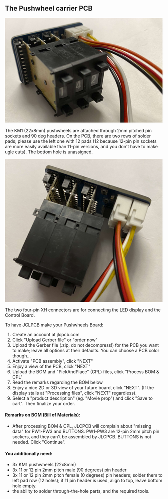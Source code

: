 ## The Pushwheel carrier PCB

<img src="img/pw1.jpg">

The KM1 (22x8mm) pushwheels are attached through 2mm pitched pin sockets and 90 deg headers. On the PCB, there are two rows of solder pads; please use the left one with 12 pads (12 because 12-pin pin sockets are more easily available than 11-pin versions, and you don't have to make ugle cuts). The bottom hole is unassigned.

<img src="img/pw2.jpg">

The two four-pin XH connectors are for connecting the LED display and the Control Board.

To have [JCLPCB](https://jlcpcb.com) make your Pushwheels Board:
1) Create an account at jlcpcb.com
2) Click "Upload Gerber file" or "order now"
3) Upload the Gerber file (.zip, do not decompress!) for the PCB you want to make; leave all options at their defaults. You can choose a PCB color though...
4) Activate "PCB assembly", click "NEXT"
5) Enjoy a view of the PCB, click "NEXT"
6) Upload the BOM and "PickAndPlace" (CPL) files, click "Process BOM & CPL"
7) Read the remarks regarding the BOM below
8) Enjoy a nice 2D or 3D view of your future board, click "NEXT". (If the display stalls at "Processing files", click "NEXT" regardless).
9) Select a "product description" (eg. "Movie prop") and click "Save to cart". Then finalize your order.

#### Remarks on BOM (Bill of Materials):

- After processing BOM & CPL, JLCPCB will complain about "missing data" for PW1-PW3 and BUTTONS. PW1-PW3 are 12-pin 2mm pitch pin sockers, and they can't be assembled by JLCPCB. BUTTONS is not needed. Click "Continue".

#### You additionally need:
- 3x KM1 pushwheels (22x8mm)
- 3x 11 or 12 pin 2mm pitch male (90 degrees) pin header
- 3x 11 or 12 pin 2mm pitch female (0 degrees) pin headers; solder them to left pad row (12 holes); if 11 pin header is used, align to top, leave bottom hole empty.
- the ability to solder through-the-hole parts, and the required tools.

